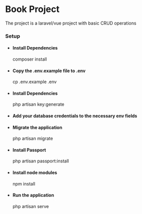 <h1>Book Project</h1>
<p>The project is a laravel/vue project with basic CRUD operations</p>
<h3>Setup</h3>
<ul>
    <li>
        <h4>Install Dependencies</h4>
        <p>composer install</p>
    </li>
    <li>
        <h4>Copy the .env.example file to .env</h4>
        <p>cp .env.example .env</p>
    </li>
    <li>
        <h4>Install Dependencies</h4>
        <p>php artisan key:generate</p>
    </li>
    <li>
        <h4>Add your database credentials to the necessary env fields</h4>
    </li>
    <li>
        <h4>Migrate the application</h4>
        <p>php artisan migrate</p>
    </li>
    <li>
        <h4>Install Passport</h4>
        <p>php artisan passport:install</p>
    </li>
    <li>
        <h4>Install node modules</h4>
        <p>npm install</p>
    </li>
    <li>
        <h4>Run the application</h4>
        <p>php artisan serve</p>
    </li>
</ul>
